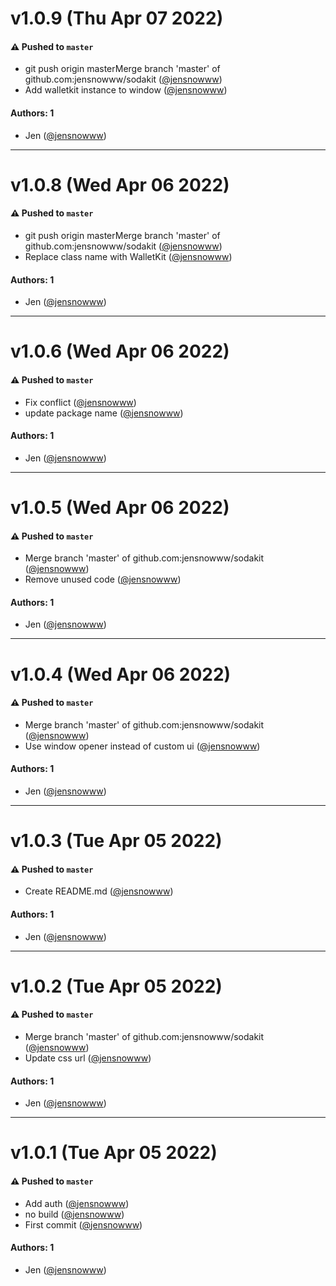 # v1.0.9 (Thu Apr 07 2022)

#### ⚠️ Pushed to `master`

- git push origin masterMerge branch 'master' of github.com:jensnowww/sodakit ([@jensnowww](https://github.com/jensnowww))
- Add walletkit instance to window ([@jensnowww](https://github.com/jensnowww))

#### Authors: 1

- Jen ([@jensnowww](https://github.com/jensnowww))

---

# v1.0.8 (Wed Apr 06 2022)

#### ⚠️ Pushed to `master`

- git push origin masterMerge branch 'master' of github.com:jensnowww/sodakit ([@jensnowww](https://github.com/jensnowww))
- Replace class name with WalletKit ([@jensnowww](https://github.com/jensnowww))

#### Authors: 1

- Jen ([@jensnowww](https://github.com/jensnowww))

---

# v1.0.6 (Wed Apr 06 2022)

#### ⚠️ Pushed to `master`

- Fix conflict ([@jensnowww](https://github.com/jensnowww))
- update package name ([@jensnowww](https://github.com/jensnowww))

#### Authors: 1

- Jen ([@jensnowww](https://github.com/jensnowww))

---

# v1.0.5 (Wed Apr 06 2022)

#### ⚠️ Pushed to `master`

- Merge branch 'master' of github.com:jensnowww/sodakit ([@jensnowww](https://github.com/jensnowww))
- Remove unused code ([@jensnowww](https://github.com/jensnowww))

#### Authors: 1

- Jen ([@jensnowww](https://github.com/jensnowww))

---

# v1.0.4 (Wed Apr 06 2022)

#### ⚠️ Pushed to `master`

- Merge branch 'master' of github.com:jensnowww/sodakit ([@jensnowww](https://github.com/jensnowww))
- Use window opener instead of custom ui ([@jensnowww](https://github.com/jensnowww))

#### Authors: 1

- Jen ([@jensnowww](https://github.com/jensnowww))

---

# v1.0.3 (Tue Apr 05 2022)

#### ⚠️ Pushed to `master`

- Create README.md ([@jensnowww](https://github.com/jensnowww))

#### Authors: 1

- Jen ([@jensnowww](https://github.com/jensnowww))

---

# v1.0.2 (Tue Apr 05 2022)

#### ⚠️ Pushed to `master`

- Merge branch 'master' of github.com:jensnowww/sodakit ([@jensnowww](https://github.com/jensnowww))
- Update css url ([@jensnowww](https://github.com/jensnowww))

#### Authors: 1

- Jen ([@jensnowww](https://github.com/jensnowww))

---

# v1.0.1 (Tue Apr 05 2022)

#### ⚠️ Pushed to `master`

- Add auth ([@jensnowww](https://github.com/jensnowww))
- no build ([@jensnowww](https://github.com/jensnowww))
- First commit ([@jensnowww](https://github.com/jensnowww))

#### Authors: 1

- Jen ([@jensnowww](https://github.com/jensnowww))
